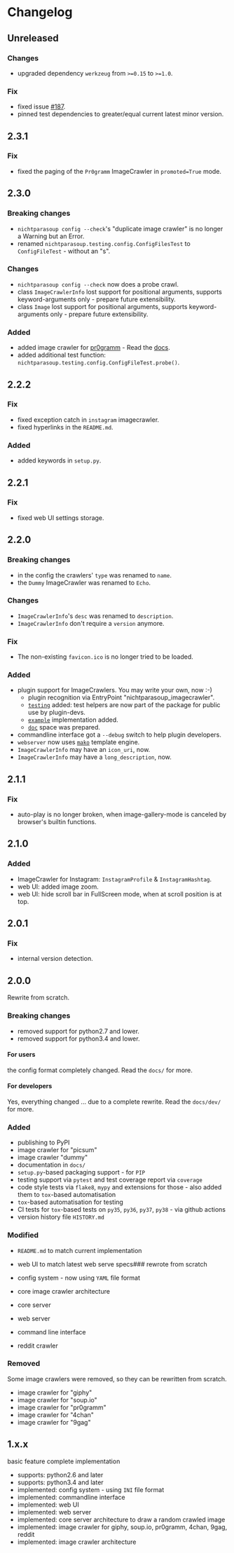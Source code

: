 # Changelog


## Unreleased

### Changes

* upgraded dependency `werkzeug` from `>=0.15` to `>=1.0`.

### Fix

* fixed issue [#187](https://github.com/k4cg/nichtparasoup/issues/187).
* pinned test dependencies to greater/equal current latest minor version.


## 2.3.1

### Fix

* fixed the paging of the `Pr0gramm` ImageCrawler in `promoted=True` mode.


## 2.3.0

### Breaking changes

* `nichtparasoup config --check`'s "duplicate image crawler" is no longer a Warning but an Error.
* renamed `nichtparasoup.testing.config.ConfigFilesTest` to `ConfigFileTest` - without an "s".

### Changes

* `nichtparasoup config --check` now does a probe crawl.
* class `ImageCrawlerInfo` lost support for positional arguments, supports keyword-arguments only - prepare future extensibility.
* class `Image` lost support for positional arguments, supports keyword-arguments only - prepare future extensibility.

### Added

* added image crawler for [pr0gramm](https://pr0gramm.com) - Read the [docs](./docs/imagecrawlers/pr0gramm.md).
* added additional test function: `nichtparasoup.testing.config.ConfigFileTest.probe()`.


## 2.2.2

### Fix

* fixed exception catch in `instagram` imagecrawler.
* fixed hyperlinks in the `README.md`.

### Added

* added keywords in `setup.py`.


## 2.2.1

### Fix

* fixed web UI settings storage.


## 2.2.0

### Breaking changes

* in the config the crawlers' `type` was renamed to `name`.
* the `Dummy` ImageCrawler was renamed to `Echo`.

### Changes

* `ImageCrawlerInfo`'s `desc` was renamed to `description`.
* `ImageCrawlerInfo` don't require a `version` anymore.

### Fix

* The non-existing `favicon.ico` is no longer tried to be loaded.

### Added

* plugin support for ImageCrawlers. You may write your own, now :-)
    * plugin recognition via EntryPoint "nichtparasoup_imagecrawler".
    * [`testing`](nichtparasoup/testing) added: test helpers are now part of the package for public use by plugin-devs.
    * [`example`](examples/nichtparasoup-imagecrawler-plugin) implementation added.
    * [`doc`](docs/plugin-development) space was prepared.
* commandline interface got a `--debug` switch to help plugin developers.
* `webserver` now uses [`mako`](https://www.makotemplates.org/) template engine.
* `ImageCrawlerInfo` may have an `icon_uri`, now.
* `ImageCrawlerInfo` may have a `long_description`, now.


## 2.1.1

### Fix

* auto-play is no longer broken, when image-gallery-mode is canceled by browser's builtin functions.


## 2.1.0

### Added

* ImageCrawler for Instagram: `InstagramProfile` & `InstagramHashtag`.
* web UI: added image zoom.
* web UI: hide scroll bar in FullScreen mode, when at scroll position is at top.


## 2.0.1

### Fix

* internal version detection.


## 2.0.0

Rewrite from scratch.

### Breaking changes

* removed support for python2.7 and lower.
* removed support for python3.4 and lower.

#### For users

the config format completely changed. Read the `docs/` for more.

#### For developers

Yes, everything changed ... due to a complete rewrite. Read the `docs/dev/` for more.

### Added

* publishing to PyPI
* image crawler for "picsum"
* image crawler "dummy"
* documentation in `docs/`
* `setup.py`-based packaging support - for `PIP`
* testing support via `pytest` and test coverage report via `coverage`
* code style tests via `flake8`, `mypy` and extensions for those - also added them to `tox`-based automatisation
* `tox`-based automatisation for testing
* CI tests for `tox`-based tests on `py35`, `py36`, `py37`, `py38` - via github actions
* version history file `HISTORY.md`

### Modified

* `README.md` to match current implementation
* web UI to match latest web serve specs### rewrote from scratch

* config system - now using `YAML` file format
* core image crawler architecture
* core server
* web server
* command line interface
* reddit crawler

### Removed

Some image crawlers were removed, so they can be rewritten from scratch.

* image crawler for "giphy"
* image crawler for "soup.io"
* image crawler for "pr0gramm"
* image crawler for "4chan"
* image crawler for "9gag"


## 1.x.x

basic feature complete implementation

* supports: python2.6 and later
* supports: python3.4 and later
* implemented: config system - using `INI` file format
* implemented: commandline interface
* implemented: web UI
* implemented: web server
* implemented: core server architecture to draw a random crawled image
* implemented: image crawler for giphy, soup.io, pr0gramm, 4chan, 9gag, reddit
* implemented: image crawler architecture
